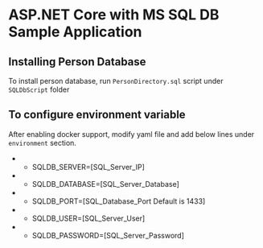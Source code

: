 # ASP.NET Core with MS SQL DB Sample Application

## Installing Person Database
 To install person database, run `PersonDirectory.sql` script under `SQLDbScript` folder
 
## To configure environment variable 
After enabling docker support, modify yaml file and add below lines under `environment` section.

 - - SQLDB_SERVER=[SQL_Server_IP]
 - - SQLDB_DATABASE=[SQL_Server_Database]
 - - SQLDB_PORT=[SQL_Database_Port Default is 1433]
 - - SQLDB_USER=[SQL_Server_User]
 - - SQLDB_PASSWORD=[SQL_Server_Password]
